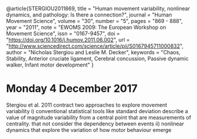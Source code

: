 @article{STERGIOU2011869,
title = "Human movement variability, nonlinear dynamics, and pathology: Is there a connection?",
journal = "Human Movement Science",
volume = "30",
number = "5",
pages = "869 - 888",
year = "2011",
note = "EWOMS 2009: The European Workshop on Movement Science",
issn = "0167-9457",
doi = "https://doi.org/10.1016/j.humov.2011.06.002",
url = "http://www.sciencedirect.com/science/article/pii/S0167945711000832",
author = "Nicholas Stergiou and Leslie M. Decker",
keywords = "Chaos, Stability, Anterior cruciate ligament, Cerebral concussion, Passive dynamic walker, Infant motor development"
}




# Monday 4 December 2017

Stergiou et al. 2011 contract two approaches to explore movement variability
i) conventional statistical tools like standard deviation
describe a value of magnitude variability from a central point
that are measurements of centrality. that not consider the dependency between events
ii) nonlinear dynamics that explore the variation of how motor behaviour emerge
